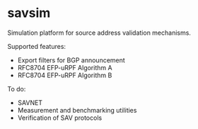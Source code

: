 # savsim
Simulation platform for source address validation mechanisms.

Supported features:
* Export filters for BGP announcement
* RFC8704 EFP-uRPF Algorithm A
* RFC8704 EFP-uRPF Algorithm B

To do:
* SAVNET
* Measurement and benchmarking utilities
* Verification of SAV protocols